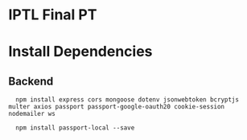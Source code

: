 # IPTL Final PT

# Install Dependencies
   ## Backend
      npm install express cors mongoose dotenv jsonwebtoken bcryptjs multer axios passport passport-google-oauth20 cookie-session nodemailer ws

      npm install passport-local --save